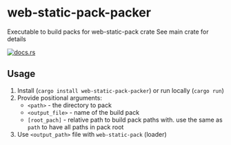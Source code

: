 # web-static-pack-packer
Executable to build packs for web-static-pack crate
See main crate for details

[![docs.rs](https://docs.rs/web-static-pack-packer/badge.svg)](https://docs.rs/web-static-pack-packer)

## Usage
1. Install (`cargo install web-static-pack-packer`) or run locally (`cargo run`)
2. Provide positional arguments:
    - `<path>` - the directory to pack
    - `<output_file>` - name of the build pack
    - `[root_pach]` - relative path to build pack paths with. use the same as `path` to have all paths in pack root
3. Use `<output_path>` file with `web-static-pack` (loader)
